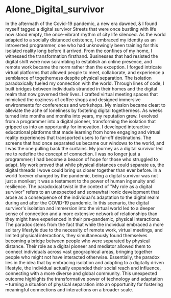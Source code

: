 # Alone_Digital_survivor
In the aftermath of the Covid-19 pandemic, a new era dawned, &amp; I found myself tagged a digital survivor
Streets that were once bustling with life now stood empty, the once-vibrant rhythm of city life silenced. As the world adapted to a socially distanced existence, I embraced my identity as an introverted programmer, one who had unknowingly been training for this isolated reality long before it arrived.
From the confines of my home, I witnessed the transformation firsthand. Businesses that had resisted the digital shift were now scrambling to establish an online presence, and remote work became the norm rather than the exception. I forged intricate virtual platforms that allowed people to meet, collaborate, and experience a semblance of togetherness despite physical separation.
The isolation paradoxically fueled my connection with the world. Through lines of code, I built bridges between individuals stranded in their homes and the digital realm that now governed their lives. I crafted virtual meeting spaces that mimicked the coziness of coffee shops and designed immersive environments for conferences and workshops. My mission became clear: to alleviate the ache of loneliness by fostering digital togetherness.
As weeks turned into months and months into years, my reputation grew. I evolved from a programmer into a digital pioneer, transforming the isolation that gripped us into an opportunity for innovation. I developed interactive educational platforms that made learning from home engaging and virtual reality experiences that transported users to far-off destinations. The screens that had once separated us became our windows to the world, and I was the one pulling back the curtains.
My journey as a digital survivor led me to redefine the concept of connection. I was no longer just a programmer; I had become a beacon of hope for those who struggled to adapt. My work proved that while physical distances could separate us, the digital threads I wove could bring us closer together than ever before. In a world forever changed by the pandemic, being a digital survivor was not just a moniker; it was a testament to the power of human ingenuity and resilience.
The paradoxical twist in the context of "My role as a digital survivor" refers to an unexpected and somewhat ironic development that arose as a consequence of the individual's adaptation to the digital realm during and after the COVID-19 pandemic. In this scenario, the digital survivor's isolation and immersion into the virtual world led to a deeper sense of connection and a more extensive network of relationships than they might have experienced in their pre-pandemic, physical interactions.
The paradox stems from the fact that while the individual embraced a more solitary lifestyle due to the necessity of remote work, virtual meetings, and limited physical interactions, they simultaneously found themselves becoming a bridge between people who were separated by physical distance. Their role as a digital pioneer and mediator allowed them to connect individuals across vast geographical areas, bringing together people who might not have interacted otherwise.
Essentially, the paradox lies in the idea that by embracing isolation and adapting to a digitally driven lifestyle, the individual actually expanded their social reach and influence, connecting with a more diverse and global community. This unexpected outcome highlights the transformative power of technology and adaptation – turning a situation of physical separation into an opportunity for fostering meaningful connections and interactions on a broader scale.
